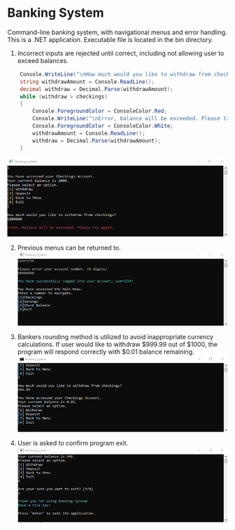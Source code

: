 # Banking System
Command-line banking system, with navigational menus and error handling.
This is a .NET application. Executable file is located in the bin directory.

1. Incorrect inputs are rejected until correct, including not allowing user to exceed balances.
```csharp
    Console.WriteLine("\nHow much would you like to withdraw from checkings?");
    string withdrawAmount = Console.ReadLine();
    decimal withdraw = Decimal.Parse(withdrawAmount);
    while (withdraw > checkings)
    {
        Console.ForegroundColor = ConsoleColor.Red;
        Console.WriteLine("\nError, balance will be exceeded. Please try again.");
        Console.ForegroundColor = ConsoleColor.White;
        withdrawAmount = Console.ReadLine();
        withdraw = Decimal.Parse(withdrawAmount);
    }
```
![Error Message](error-message.png)

2. Previous menus can be returned to.
![Command-Line Menu](main-menu.png)

3. Bankers rounding method is utilized to avoid inappropriate currency calculations.
If user would like to withdraw $999.99 out of $1000, the program will respond correctly with $0.01 balance remaining.
![Bankers Rounding Method](bankers-rounding.png)

4. User is asked to confirm program exit.
![Exiting Program](exit-program.png)
